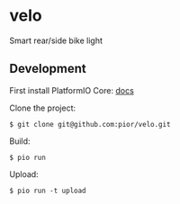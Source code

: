 # velo
Smart rear/side bike light

## Development

First install PlatformIO Core: [docs](http://docs.platformio.org/en/latest/installation.html)

Clone the project:

    $ git clone git@github.com:pior/velo.git

Build:

    $ pio run

Upload:

    $ pio run -t upload

